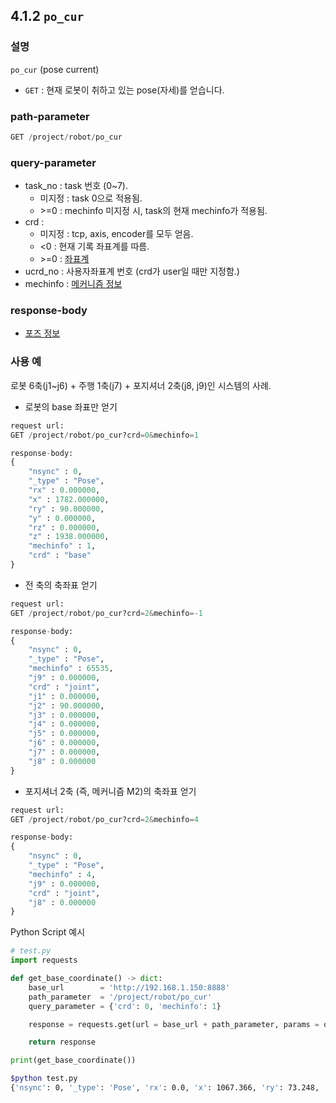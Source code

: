 ﻿## 4.1.2 `po_cur`

### 설명

`po_cur` (pose current)

- `GET` : 현재 로봇이 취하고 있는 pose(자세)를 얻습니다.

### path-parameter

```python
GET /project/robot/po_cur
```

### query-parameter

- task_no : task 번호 (0~7).
  - 미지정 : task 0으로 적용됨.
  - &gt;=0 : mechinfo 미지정 시, task의 현재 mechinfo가 적용됨.
- crd :  
  - 미지정 : tcp, axis, encoder를 모두 얻음.
  - <0 : 현재 기록 좌표계를 따름.
  - &gt;=0 : [좌표계](../../99-schema/crdsys.md)
- ucrd_no : 사용자좌표계 번호 (crd가 user일 때만 지정함.)
- mechinfo : [메커니즘 정보](../../99-schema/mechinfo.md)

### response-body

- [포즈 정보](../../99-schema/pose.md)


### 사용 예

로봇 6축(j1~j6) + 주행 1축(j7) + 포지셔너 2축(j8, j9)인 시스템의 사례.

- 로봇의 base 좌표만 얻기

```python
request url:
GET /project/robot/po_cur?crd=0&mechinfo=1

response-body:
{
	"nsync" : 0,
	"_type" : "Pose",
	"rx" : 0.000000,
	"x" : 1782.000000,
	"ry" : 90.000000,
	"y" : 0.000000,
	"rz" : 0.000000,
	"z" : 1938.000000,
	"mechinfo" : 1,
	"crd" : "base"
}
```

- 전 축의 축좌표 얻기

```python
request url:
GET /project/robot/po_cur?crd=2&mechinfo=-1

response-body:
{
	"nsync" : 0,
	"_type" : "Pose",
	"mechinfo" : 65535,
	"j9" : 0.000000,
	"crd" : "joint",
	"j1" : 0.000000,
	"j2" : 90.000000,
	"j3" : 0.000000,
	"j4" : 0.000000,
	"j5" : 0.000000,
	"j6" : 0.000000,
	"j7" : 0.000000,
	"j8" : 0.000000
}
```

- 포지셔너 2축 (즉, 메커니즘 M2)의 축좌표 얻기

```python
request url:
GET /project/robot/po_cur?crd=2&mechinfo=4

response-body:
{
	"nsync" : 0,
	"_type" : "Pose",
	"mechinfo" : 4,
	"j9" : 0.000000,
	"crd" : "joint",
	"j8" : 0.000000
}
```

Python Script 예시

```python
# test.py
import requests

def get_base_coordinate() -> dict:
    base_url        = 'http://192.168.1.150:8888'
    path_parameter  = '/project/robot/po_cur'
    query_parameter = {'crd': 0, 'mechinfo': 1}

    response = requests.get(url = base_url + path_parameter, params = query_parameter).json()

    return response

print(get_base_coordinate())
```
```sh
$python test.py
{'nsync': 0, '_type': 'Pose', 'rx': 0.0, 'x': 1067.366, 'ry': 73.248, 'y': -12.859, 'rz': -0.69, 'z': 1609.909, 'mechinfo': 1, 'crd': 'base', 'j1': 0.0, 'j2': 0.0, 'j3': 0.0, 'j4': 0.0, 'j5': 0.0, 'j6': 0.0}
```